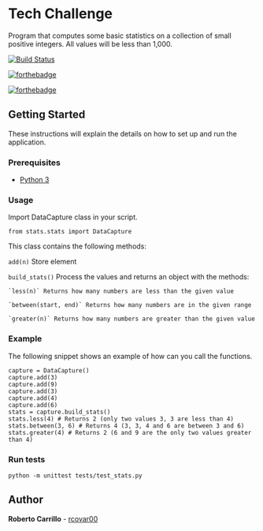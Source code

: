 # Tech Challenge

Program that computes some basic statistics on a collection of small positive integers. All values will be less than 1,000.

[![Build Status](https://app.travis-ci.com/rcovar00/tech-challenge.svg?branch=main)](https://app.travis-ci.com/rcovar00/tech-challenge)


[![forthebadge](https://forthebadge.com/images/badges/made-with-python.svg)](https://github.com/rcovar00/tech-challenge)

[![forthebadge](https://forthebadge.com/images/badges/powered-by-black-magic.svg)](https://github.com/rcovar00/tech-challenge)


## Getting Started

These instructions will explain the details on how to set up and run the application.

### Prerequisites

* [Python 3](https://www.python.org/downloads/)

### Usage

Import DataCapture class in your script.

`from stats.stats import DataCapture`

This class contains the following methods:

`add(n)` Store element

`build_stats()` Process the values and returns an object with the methods:

	`less(n)` Returns how many numbers are less than the given value

	`between(start, end)` Returns how many numbers are in the given range

	`greater(n)` Returns how many numbers are greater than the given value

### Example

The following snippet shows an example of how can you call the functions.

```
capture = DataCapture()
capture.add(3)
capture.add(9)
capture.add(3)
capture.add(4)
capture.add(6)
stats = capture.build_stats()
stats.less(4) # Returns 2 (only two values 3, 3 are less than 4) 
stats.between(3, 6) # Returns 4 (3, 3, 4 and 6 are between 3 and 6)
stats.greater(4) # Returns 2 (6 and 9 are the only two values greater than 4)
```

### Run tests

`python -m unittest tests/test_stats.py`

## Author

**Roberto Carrillo** - [rcovar00](https://github.com/rcovar00)
